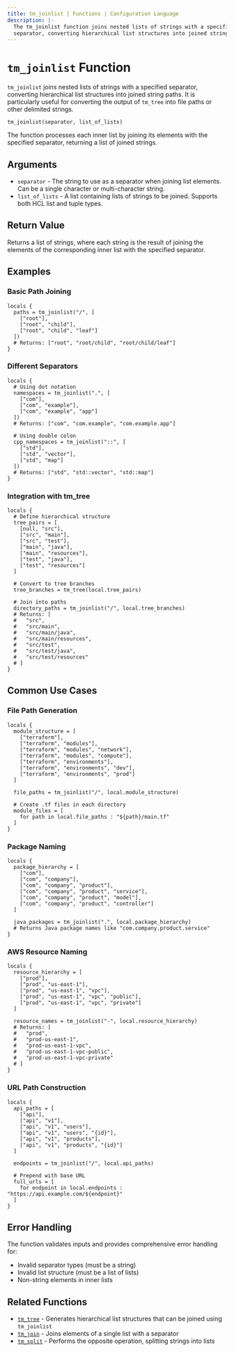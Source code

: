 ```yaml
---
title: tm_joinlist | Functions | Configuration Language
description: |-
  The tm_joinlist function joins nested lists of strings with a specified
  separator, converting hierarchical list structures into joined string paths.
---
```


# `tm_joinlist` Function

`tm_joinlist` joins nested lists of strings with a specified separator, converting
hierarchical list structures into joined string paths. It is particularly useful
for converting the output of `tm_tree` into file paths or other delimited strings.

```hcl
tm_joinlist(separator, list_of_lists)
```

The function processes each inner list by joining its elements with the specified
separator, returning a list of joined strings.

## Arguments

* `separator` - The string to use as a separator when joining list elements. Can be
  a single character or multi-character string.
* `list_of_lists` - A list containing lists of strings to be joined. Supports both
  HCL list and tuple types.

## Return Value

Returns a list of strings, where each string is the result of joining the elements
of the corresponding inner list with the specified separator.

## Examples

### Basic Path Joining

```hcl
locals {
  paths = tm_joinlist("/", [
    ["root"],
    ["root", "child"],
    ["root", "child", "leaf"]
  ])
  # Returns: ["root", "root/child", "root/child/leaf"]
}
```

### Different Separators

```hcl
locals {
  # Using dot notation
  namespaces = tm_joinlist(".", [
    ["com"],
    ["com", "example"],
    ["com", "example", "app"]
  ])
  # Returns: ["com", "com.example", "com.example.app"]
  
  # Using double colon
  cpp_namespaces = tm_joinlist("::", [
    ["std"],
    ["std", "vector"],
    ["std", "map"]
  ])
  # Returns: ["std", "std::vector", "std::map"]
}
```

### Integration with tm_tree

```hcl
locals {
  # Define hierarchical structure
  tree_pairs = [
    [null, "src"],
    ["src", "main"],
    ["src", "test"],
    ["main", "java"],
    ["main", "resources"],
    ["test", "java"],
    ["test", "resources"]
  ]
  
  # Convert to tree branches
  tree_branches = tm_tree(local.tree_pairs)
  
  # Join into paths
  directory_paths = tm_joinlist("/", local.tree_branches)
  # Returns: [
  #   "src",
  #   "src/main",
  #   "src/main/java",
  #   "src/main/resources",
  #   "src/test",
  #   "src/test/java",
  #   "src/test/resources"
  # ]
}
```

## Common Use Cases

### File Path Generation

```hcl
locals {
  module_structure = [
    ["terraform"],
    ["terraform", "modules"],
    ["terraform", "modules", "network"],
    ["terraform", "modules", "compute"],
    ["terraform", "environments"],
    ["terraform", "environments", "dev"],
    ["terraform", "environments", "prod"]
  ]
  
  file_paths = tm_joinlist("/", local.module_structure)
  
  # Create .tf files in each directory
  module_files = [
    for path in local.file_paths : "${path}/main.tf"
  ]
}
```

### Package Naming

```hcl
locals {
  package_hierarchy = [
    ["com"],
    ["com", "company"],
    ["com", "company", "product"],
    ["com", "company", "product", "service"],
    ["com", "company", "product", "model"],
    ["com", "company", "product", "controller"]
  ]
  
  java_packages = tm_joinlist(".", local.package_hierarchy)
  # Returns Java package names like "com.company.product.service"
}
```

### AWS Resource Naming

```hcl
locals {
  resource_hierarchy = [
    ["prod"],
    ["prod", "us-east-1"],
    ["prod", "us-east-1", "vpc"],
    ["prod", "us-east-1", "vpc", "public"],
    ["prod", "us-east-1", "vpc", "private"]
  ]
  
  resource_names = tm_joinlist("-", local.resource_hierarchy)
  # Returns: [
  #   "prod",
  #   "prod-us-east-1",
  #   "prod-us-east-1-vpc",
  #   "prod-us-east-1-vpc-public",
  #   "prod-us-east-1-vpc-private"
  # ]
}
```

### URL Path Construction

```hcl
locals {
  api_paths = [
    ["api"],
    ["api", "v1"],
    ["api", "v1", "users"],
    ["api", "v1", "users", "{id}"],
    ["api", "v1", "products"],
    ["api", "v1", "products", "{id}"]
  ]
  
  endpoints = tm_joinlist("/", local.api_paths)
  
  # Prepend with base URL
  full_urls = [
    for endpoint in local.endpoints : "https://api.example.com/${endpoint}"
  ]
}
```

## Error Handling

The function validates inputs and provides comprehensive error handling for:

* Invalid separator types (must be a string)
* Invalid list structure (must be a list of lists)
* Non-string elements in inner lists

## Related Functions

* [`tm_tree`](./tm_tree.md) - Generates hierarchical list structures that can be
  joined using `tm_joinlist`
* [`tm_join`](./tm_join.md) - Joins elements of a single list with a separator
* [`tm_split`](./tm_split.md) - Performs the opposite operation, splitting strings
  into lists